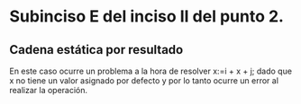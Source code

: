 ﻿# Subinciso E del inciso II del punto 2.

## Cadena estática por resultado

En este caso ocurre un problema a la hora de resolver x:=i + x + j; dado que x no tiene un valor asignado por defecto y por lo tanto ocurre un error al realizar la operación.
